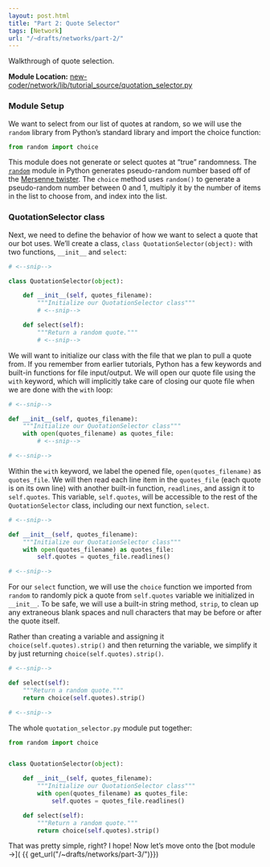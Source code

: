 ```yaml
---
layout: post.html
title: "Part 2: Quote Selector"
tags: [Network]
url: "/~drafts/networks/part-2/"
---
```


Walkthrough of quote selection.

**Module Location:** [new-coder/network/lib/tutorial_source/quotation_selector.py](https://github.com/econchick/new-coder/blob/master/network/lib/tutorial_source/quotation_selector.py)

### Module Setup

We want to select from our list of quotes at random, so we will use the `random` library from Python’s standard library and import the choice function:

```python
from random import choice
```

This module does not generate or select quotes at “true” randomness.  The [`random`](http://docs.python.org/2/library/random.html) module in Python generates pseudo-random number based off of the [Mersenne twister](http://en.wikipedia.org/wiki/Mersenne_twister).  The `choice` method uses `random()` to generate a pseudo-random number between 0 and 1, multiply it by the number of items in the list to choose from, and index into the list.

### QuotationSelector class

Next, we need to define the behavior of how we want to select a quote that our bot uses.  We’ll create a class, `class QuotationSelector(object):` with two functions, `__init__` and `select`:


```python
# <--snip-->

class QuotationSelector(object):

    def __init__(self, quotes_filename):
        """Initialize our QuotationSelector class"""
        # <--snip-->

    def select(self):
    	"""Return a random quote."""
    	# <--snip-->
```

We will want to initialize our class with the file that we plan to pull a quote from.  If you remember from earlier tutorials, Python has a few keywords and built-in functions for file input/output.  We will open our quote file using the `with` keyword, which will implicitly take care of closing our quote file when we are done with the `with` loop:

```python
# <--snip-->

def __init__(self, quotes_filename):
    """Initialize our QuotationSelector class"""
    with open(quotes_filename) as quotes_file:
        # <--snip-->

# <--snip-->
```

Within the `with` keyword, we label the opened file, `open(quotes_filename)` as `quotes_file`.  We will then read each line item in the `quotes_file` (each quote is on its own line) with another built-in function, `readlines`, and assign it to `self.quotes`.  This variable, `self.quotes`, will be accessible to the rest of the `QuotationSelector` class, including our next function, `select`.  

```python
# <--snip-->

def __init__(self, quotes_filename):
    """Initialize our QuotationSelector class"""
    with open(quotes_filename) as quotes_file:
        self.quotes = quotes_file.readlines()

# <--snip-->
```

For our `select` function, we will use the `choice` function we imported from `random` to randomly pick a quote from `self.quotes` variable we initialized in `__init__`.  To be safe, we will use a built-in string method, `strip`, to clean up any extraneous blank spaces and null characters that may be before or after the quote itself. 

Rather than creating a variable and assigning it `choice(self.quotes).strip()` and then returning the variable, we simplify it by just returning `choice(self.quotes).strip()`.

```python
# <--snip-->

def select(self):
    """Return a random quote."""
    return choice(self.quotes).strip()

# <--snip-->
```

The whole `quotation_selector.py` module put together:

```python
from random import choice


class QuotationSelector(object):

    def __init__(self, quotes_filename):
        """Initialize our QuotationSelector class"""
        with open(quotes_filename) as quotes_file:
            self.quotes = quotes_file.readlines()

    def select(self):
        """Return a random quote."""
        return choice(self.quotes).strip()
```


That was pretty simple, right?  I hope!  Now let’s move onto the [bot module &rarr;]( {{ get_url("/~drafts/networks/part-3/")}})
